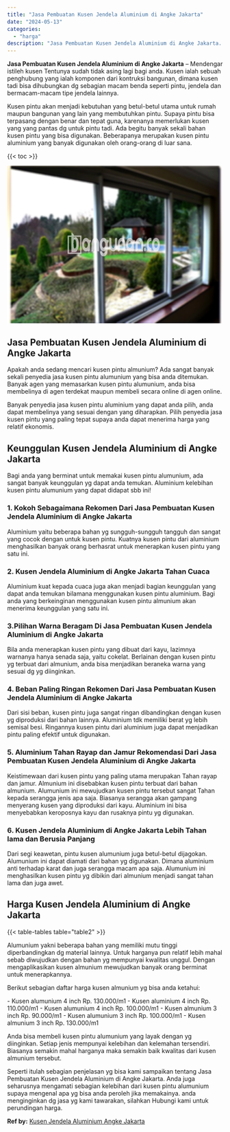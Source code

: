 ```yaml
---
title: "Jasa Pembuatan Kusen Jendela Aluminium di Angke Jakarta"
date: "2024-05-13"
categories: 
  - "harga"
description: "Jasa Pembuatan Kusen Jendela Aluminium di Angke Jakarta. Seperti itulah sebagian penjelasan yg bisa kami sampaikan tentang Jasa Pembuatan Kusen Jendela Alumi..."
---
```


**Jasa Pembuatan Kusen Jendela Aluminium di Angke Jakarta** – Mendengar istileh kusen Tentunya sudah tidak asing lagi bagi anda. Kusen ialah sebuah penghubung yang ialah komponen dari kontruksi bangunan, dimana kusen tadi bisa dihubungkan dg sebagian macam benda seperti pintu, jendela dan bermacam-macam tipe jendela lainnya.

Kusen pintu akan menjadi kebutuhan yang betul-betul utama untuk rumah maupun bangunan yang lain yang membutuhkan pintu. Supaya pintu bisa terpasang dengan benar dan tepat guna, karenanya memerlukan kusen yang yang pantas dg untuk pintu tadi. Ada begitu banyak sekali bahan kusen pintu yang bisa digunakan. Beberapanya merupakan kusen pintu aluminium yang banyak digunakan oleh orang-orang di luar sana.

{{< toc >}}

![Jasa Pembuatan Kusen Jendela Aluminium di Angke Jakarta](/images/harga-kusen-jendela-alumunium-23.png)

## Jasa Pembuatan Kusen Jendela Aluminium di Angke Jakarta

Apakah anda sedang mencari kusen pintu almunium? Ada sangat banyak sekali penyedia jasa kusen pintu alumunium yang bisa anda ditemukan. Banyak agen yang memasarkan kusen pintu alumunium, anda bisa membelinya di agen terdekat maupun membeli secara online di agen online.

Banyak penyedia jasa kusen pintu aluminium yang dapat anda pilih, anda dapat membelinya yang sesuai dengan yang diharapkan. Pilih penyedia jasa kusen pintu yang paling tepat supaya anda dapat menerima harga yang relatif ekonomis.

## Keunggulan Kusen Jendela Aluminium di Angke Jakarta

Bagi anda yang berminat untuk memakai kusen pintu alumunium, ada sangat banyak keunggulan yg dapat anda temukan. Aluminium kelebihan kusen pintu alumunium yang dapat didapat sbb ini!

### 1\. Kokoh Sebagaimana Rekomen Dari Jasa Pembuatan Kusen Jendela Aluminium di Angke Jakarta

Aluminium yaitu beberapa bahan yg sungguh-sungguh tangguh dan sangat yang cocok dengan untuk kusen pintu. Kuatnya kusen pintu dari aluminium menghasilkan banyak orang berhasrat untuk menerapkan kusen pintu yang satu ini.

### 2\. Kusen Jendela Aluminium di Angke Jakarta Tahan Cuaca

Aluminium kuat kepada cuaca juga akan menjadi bagian keunggulan yang dapat anda temukan bilamana menggunakan kusen pintu aluminium. Bagi anda yang berkeinginan menggunakan kusen pintu almunium akan menerima keunggulan yang satu ini.

### 3.Pilihan Warna Beragam Di Jasa Pembuatan Kusen Jendela Aluminium di Angke Jakarta

Bila anda menerapkan kusen pintu yang dibuat dari kayu, lazimnya warnanya hanya senada saja, yaitu cokelat. Berlainan dengan kusen pintu yg terbuat dari almunium, anda bisa menjadikan beraneka warna yang sesuai dg yg diinginkan.

### 4\. Beban Paling Ringan Rekomen Dari Jasa Pembuatan Kusen Jendela Aluminium di Angke Jakarta

Dari sisi beban, kusen pintu juga sangat ringan dibandingkan dengan kusen yg diproduksi dari bahan lainnya. Aluminium tdk memiliki berat yg lebih semisal besi. Ringannya kusen pintu dari aluminium juga dapat menjadikan pintu paling efektif untuk digunakan.

### 5\. Aluminium Tahan Rayap dan Jamur Rekomendasi Dari Jasa Pembuatan Kusen Jendela Aluminium di Angke Jakarta

Keistimewaan dari kusen pintu yang paling utama merupakan Tahan rayap dan jamur. Almunium ini disebabkan kusen pintu terbuat dari bahan almunium. Alumunium ini mewujudkan kusen pintu tersebut sangat Tahan kepada serangga jenis apa saja. Biasanya serangga akan gampang menyerang kusen yang diproduksi dari kayu. Aluminium ini bisa menyebabkan keroposnya kayu dan rusaknya pintu yg digunakan.

### 6\. Kusen Jendela Aluminium di Angke Jakarta Lebih Tahan lama dan Berusia Panjang

Dari segi keawetan, pintu kusen alumunium juga betul-betul dijagokan. Alumunium ini dapat diamati dari bahan yg digunakan. Dimana aluminium anti terhadap karat dan juga serangga macam apa saja. Alumunium ini menghasilkan kusen pintu yg dibikin dari almunium menjadi sangat tahan lama dan juga awet.

## Harga Kusen Jendela Aluminium di Angke Jakarta

{{< table-tables table="table2" >}}

Alumunium yakni beberapa bahan yang memiliki mutu tinggi diperbandingkan dg material lainnya. Untuk harganya pun relatif lebih mahal sebab diwujudkan dengan bahan yg mempunyai kwalitas unggul. Dengan mengaplikasikan kusen almunium mewujudkan banyak orang berminat untuk menerapkannya.

Berikut sebagian daftar harga kusen almunium yg bisa anda ketahui:

\- Kusen alumunium 4 inch Rp. 130.000/m1 - Kusen aluminium 4 inch Rp. 110.000/m1 - Kusen alumunium 4 inch Rp. 100.000/m1 - Kusen almunium 3 inch Rp. 90.000/m1 - Kusen alumunium 3 inch Rp. 100.000/m1 - Kusen almunium 3 inch Rp. 130.000/m1

Anda bisa membeli kusen pintu alumunium yang layak dengan yg diinginkan. Setiap jenis mempunyai kelebihan dan kelemahan tersendiri. Biasanya semakin mahal harganya maka semakin baik kwalitas dari kusen almunium tersebut.

Seperti itulah sebagian penjelasan yg bisa kami sampaikan tentang Jasa Pembuatan Kusen Jendela Aluminium di Angke Jakarta. Anda juga seharusnya mengamati sebagian kelebihan dari kusen pintu alumunium supaya mengenal apa yg bisa anda peroleh jika memakainya. anda menginginkan dg jasa yg kami tawarakan, silahkan Hubungi kami untuk perundingan harga.

**Ref by:** [Kusen Jendela Aluminium Angke Jakarta](https://id.wikipedia.org/wiki/Kusen)
